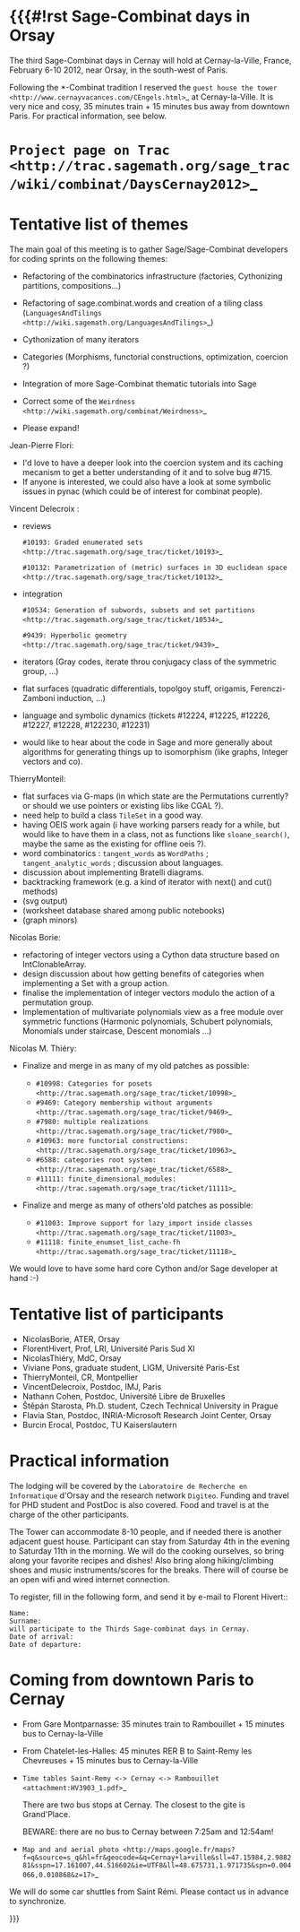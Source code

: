{{{#!rst
Sage-Combinat days in Orsay
===========================

The third Sage-Combinat days in Cernay will hold at Cernay-la-Ville,
France, February 6-10 2012, near Orsay, in the south-west of Paris.

Following the \*-Combinat tradition I reserved the `guest house the
tower <http://www.cernayvacances.com/CEngels.html>`_ at
Cernay-la-Ville.  It is very nice and cosy, 35 minutes train + 15
minutes bus away from downtown Paris. For practical information, see
below.

`Project page on Trac <http://trac.sagemath.org/sage_trac/wiki/combinat/DaysCernay2012>`_
=================================================================================================

Tentative list of themes
========================

The main goal of this meeting is to gather Sage/Sage-Combinat
developers for coding sprints on the following themes:

* Refactoring of the combinatorics infrastructure (factories, Cythonizing partitions, compositions...)

* Refactoring of sage.combinat.words and creation of a tiling class (`LanguagesAndTilings <http://wiki.sagemath.org/LanguagesAndTilings>`_)

* Cythonization of many iterators

* Categories (Morphisms, functorial constructions, optimization, coercion ?)

* Integration of more Sage-Combinat thematic tutorials into Sage

* Correct some of the `Weirdness <http://wiki.sagemath.org/combinat/Weirdness>`_

* Please expand!

Jean-Pierre Flori:

* I'd love to have a deeper look into the coercion system and its
  caching mecanism to get a better understanding of it and to solve
  bug #715.
* If anyone is interested, we could also have a look at some symbolic
  issues in pynac (which could be of interest for combinat people).

Vincent Delecroix :

* reviews

   `#10193: Graded enumerated sets <http://trac.sagemath.org/sage_trac/ticket/10193>`_
   
   `#10132: Parametrization of (metric) surfaces in 3D euclidean space <http://trac.sagemath.org/sage_trac/ticket/10132>`_

* integration

   `#10534: Generation of subwords, subsets and set partitions <http://trac.sagemath.org/sage_trac/ticket/10534>`_

   `#9439: Hyperbolic geometry <http://trac.sagemath.org/sage_trac/ticket/9439>`_

* iterators (Gray codes, iterate throu conjugacy class of the symmetric group, ...)

* flat surfaces (quadratic differentials, topolgoy stuff, origamis, Ferenczi-Zamboni induction, ...)

* language and symbolic dynamics (tickets #12224, #12225, #12226, #12227, #12228, #122230, #12231)

* would like to hear about the code in Sage and more generally about algorithms for generating things up to isomorphism (like graphs, Integer vectors and co).


ThierryMonteil:

* flat surfaces via G-maps (in which state are the Permutations currently? or should we use pointers or existing libs like CGAL ?).
* need help to build a class `TileSet` in a good way.
* having OEIS work again (i have working parsers ready for a while, but would like to have them in a class, not as functions like `sloane_search()`, maybe the same as the existing for offline oeis ?).
* word combinatorics : `tangent_words` as `WordPaths` ; `tangent_analytic_words` ; discussion about languages.
* discussion about implementing Bratelli diagrams.
* backtracking framework (e.g. a kind of iterator with next() and cut() methods)
* (svg output)
* (worksheet database shared among public notebooks)
* (graph minors)


Nicolas Borie:

* refactoring of integer vectors using a Cython data structure based on IntClonableArray.
* design discussion about how getting benefits of categories when implementing a Set with a group action.
* finalise the implementation of integer vectors modulo the action of a permutation group.
* Implementation of multivariate polynomials view as a free module over symmetric functions (Harmonic polynomials, Schubert polynomials, Monomials under staircase, Descent monomials ...)

Nicolas M. Thiéry:

* Finalize and merge in as many of my old patches as possible:
  * `#10998: Categories for posets <http://trac.sagemath.org/sage_trac/ticket/10998>`_
  * `#9469: Category membership without arguments <http://trac.sagemath.org/sage_trac/ticket/9469>`_
  * `#7980: multiple realizations <http://trac.sagemath.org/sage_trac/ticket/7980>`_
  * `#10963: more functorial constructions:  <http://trac.sagemath.org/sage_trac/ticket/10963>`_
  * `#6588: categories root system:  <http://trac.sagemath.org/sage_trac/ticket/6588>`_
  * `#11111: finite_dimensional_modules:  <http://trac.sagemath.org/sage_trac/ticket/11111>`_

* Finalize and merge as many of others'old patches as possible:
  * `#11003: Improve support for lazy_import inside classes <http://trac.sagemath.org/sage_trac/ticket/11003>`_
  * `#11118: finite_enumset_list_cache-fh <http://trac.sagemath.org/sage_trac/ticket/11118>`_

We would love to have some hard core Cython and/or Sage developer at hand :-)

Tentative list of participants
==============================

* NicolasBorie, ATER, Orsay
* FlorentHivert, Prof, LRI, Université Paris Sud XI
* NicolasThiéry, MdC, Orsay
* Viviane Pons, graduate student, LIGM, Université Paris-Est
* ThierryMonteil, CR, Montpellier
* VincentDelecroix, Postdoc, IMJ, Paris
* Nathann Cohen, Postdoc, Université Libre de Bruxelles
* Štěpán Starosta, Ph.D. student, Czech Technical University in Prague
* Flavia Stan, Postdoc, INRIA-Microsoft Research Joint Center, Orsay
* Burcin Erocal, Postdoc, TU Kaiserslautern

Practical information
=====================

The lodging will be covered by the
``Laboratoire de Recherche en Informatique`` d'Orsay and the research network ``Digiteo``. Funding and travel for PHD student and PostDoc is also covered. Food and travel is at the charge of the other participants. 


The Tower can accommodate 8-10 people, and if needed there is another
adjacent guest house. Participant can stay from Saturday 4th in the
evening to Saturday 11th in the morning. We will do the cooking
ourselves, so bring along your favorite recipes and dishes!  Also
bring along hiking/climbing shoes and music instruments/scores for the
breaks. There will of course be an open wifi and wired internet
connection.

To register, fill in the following form, and send it by e-mail to
Florent Hivert::

    Name:
    Surname:
    will participate to the Thirds Sage-combinat days in Cernay.
    Date of arrival:
    Date of departure:

Coming from downtown Paris to Cernay
====================================

* From Gare Montparnasse: 35 minutes train to Rambouillet + 15 minutes bus to Cernay-la-Ville
* From Chatelet-les-Halles: 45 minutes RER B to Saint-Remy les Chevreuses + 15 minutes bus to Cernay-la-Ville
* `Time tables Saint-Remy <-> Cernay <-> Rambouillet <attachment:HV3903_1.pdf>`_

   There are two bus stops at Cernay. The closest to the gite is Grand'Place.

   BEWARE: there are no bus to Cernay between 7:25am and 12:54am!

* `Map and and aerial photo <http://maps.google.fr/maps?f=q&source=s_q&hl=fr&geocode=&q=Cernay+la+ville&sll=47.15984,2.988281&sspn=17.161007,44.516602&ie=UTF8&ll=48.675731,1.971735&spn=0.004066,0.010868&z=17>`_

We will do some car shuttles from Saint Rémi. Please contact us in
advance to synchronize.

}}}
